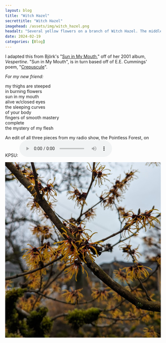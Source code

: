 ```yaml
---
layout: blog
title: "Witch Hazel"
secrettitle: "Witch Hazel"
imagehead: /assets/img/witch_hazel.png
headalt: "Several yellow flowers on a branch of Witch Hazel. The middle flower is the only one in-focus."
date: 2024-02-19
categories: [Blog]
---
```

I adapted this from Björk's "<a href="https://www.youtube.com/watch?v=UhYZXhYIZ3Q">Sun in My Mouth</a>," off of her 2001 album, _Vespertine_. "Sun in My Mouth", is in turn based off of E.E. Cummings' poem, "<a href="https://poets.org/poem/crepuscule">Crepuscule</a>".  
  
_For my new friend:_  
  
my thighs are steeped  
in burning flowers  
sun in my mouth  
alive w/closed eyes  
the sleeping curves  
of your body  
fingers of smooth mastery  
complete  
the mystery of my flesh  

An edit of all three pieces from my radio show, the Pointless Forest, on KPSU:
<audio controls>
  <source src="/assets/audio/cummingsbjorkkline.ogg" type="audio/ogg">
  <source src="/assets/audio/cummingsbjorkkline.mp3" type="audio/mpeg">
Your browser does not support the audio element.
</audio>
  
<img src="/assets/img/witch_hazel_big.png" alt="Clumps of yellow flowers on branches of criss-crossing Witch Hazel." width="790">